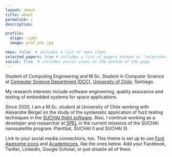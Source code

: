 ```yaml
---
layout: about
title: about
permalink: /
description:

profile:
  align: right
  image: prof_pic.jpg

news: false  # includes a list of news items
selected_papers: true # includes a list of papers marked as "selected={true}"
social: true  # includes social icons at the bottom of the page
---
```

Student of Computing Engineering and M.Sc. Student in Computer Science at [Computer Science Department (DCC)](https://www.dcc.uchile.cl/dcc), [University of Chile](https://www.uchile.cl/), Santiago.

My research interests include software engineering, quality assurance and testing of embedded systems for space applications.

Since 2020, I am a M.Sc. student at University of Chile working with Alexandre Bergel on the study of the systematic application of fuzz testing techniques in the [SUCHAI flight software](https://gitlab.com/spel-uchile/suchai-flight-software). Also, I continue working as a developer and researcher at [SPEL](https://spel.cl/) in the current missions of the SUCHAI nanosatellite program: PlantSat, SUCHAI II and SUCHAI III.

Link to your social media connections, too. This theme is set up to use [Font Awesome icons](http://fortawesome.github.io/Font-Awesome/) and [Academicons](https://jpswalsh.github.io/academicons/), like the ones below. Add your Facebook, Twitter, LinkedIn, Google Scholar, or just disable all of them.
